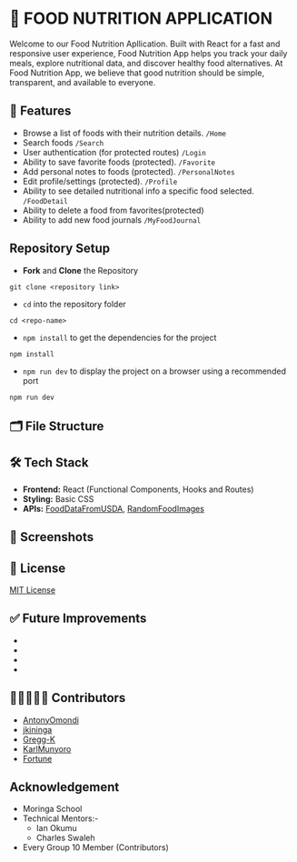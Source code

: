 # 🍲 FOOD NUTRITION APPLICATION
Welcome to our Food Nutrition Apllication. Built with React for a fast and responsive user experience, Food Nutrition App helps you track your daily meals, explore nutritional data, and discover healthy food alternatives. At Food Nutrition App, we believe that good nutrition should be simple, transparent, and available to everyone.

## 🚀 Features 
- Browse a list of foods with their nutrition details. `/Home `
- Search foods `/Search` 
- User authentication (for protected routes) `/Login` 
- Ability to save favorite foods (protected). `/Favorite` 
- Add personal notes to foods (protected). `/PersonalNotes` 
- Edit profile/settings (protected). `/Profile` 
- Ability to see detailed nutritional info a specific food selected. `/FoodDetail` 
- Ability to delete a food from favorites(protected) 
- Ability to add new food journals `/MyFoodJournal`

## Repository Setup
- **Fork** and **Clone** the Repository
```
git clone <repository link>
```
- `cd` into the repository folder
```
cd <repo-name>
```
- `npm install` to get the dependencies for the project
```
npm install
```
- `npm run dev` to display the project on a browser using a recommended port
```
npm run dev
```
## 🗂️ File Structure



## 🛠️ Tech Stack
- **Frontend:** React (Functional Components, Hooks and Routes)
- **Styling:** Basic CSS
- **APIs:** [FoodDataFromUSDA](https://api.nal.usda.gov/fdc/v1/foods/list?api_key=8Rv57kYxBTe6DURXfAZu8DBKcol1W0hpsrc7d1xJ), [RandomFoodImages](https://via.placeholder.com/500x600?text=No+Image)

## 📸 Screenshots


## 📄 License
[MIT License](./LICENSE)

## ✅ Future Improvements
- 
- 
- 
- 

## 🧑🏿‍🤝‍🧑🏿 Contributors
 - [AntonyOmondi](https://github.com/AntonyOmondi)
 - [jkininga](https://github.com/jkininga)
 - [Gregg-K](https://github.com/Gregg-K)
 - [KarlMunyoro](https://github.com/KarlMunyoro)
- [Fortune]()

## Acknowledgement
- Moringa School
- Technical Mentors:-
    - Ian Okumu
    - Charles Swaleh
- Every Group 10 Member (Contributors)